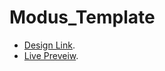 # Modus_Template
- [Design Link](https://www.graphberry.com/item/modus-free-bootstrap-single-page-portfolio-template).
- [Live Preveiw](https://ahmed-mohamed-adel.github.io/Modus-Template/).
